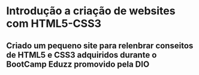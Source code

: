 # Introdução a criação de websites com HTML5-CSS3

## Criado um pequeno site para relenbrar conseitos de HTML5 e CSS3 adquiridos durante o BootCamp Eduzz promovido pela DIO
